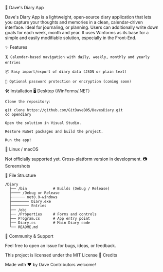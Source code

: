 📔 Dave's Diary App

Dave's Diary App is a lightweight, open-source diary application that lets you capture your thoughts and memories in a clean, calendar-driven interface. Ideal for journaling, or planning. Users can additionally write down goals for each week, month and year.
It uses Winforms as its base for a simple and easily modifiable solution, especially in the Front-End.

✨ Features

    🗓️ Calendar-based navigation with daily, weekly, monthly and yearly entries

    📦 Easy import/export of diary data (JSON or plain text)

    🔐 Optional password protection or encryption (coming soon)

🛠️ Installation
🖥 Desktop (WinForms/.NET)

    Clone the repository:

    git clone https://github.com/GitDaveB05/DavesDiary.git
    cd opendiary

    Open the solution in Visual Studio.

    Restore NuGet packages and build the project.

    Run the app!

🐧 Linux / macOS

Not officially supported yet. Cross-platform version in development.
📷 Screenshots

    

📁 File Structure

    /Diary
      ├── /bin            # Builds (Debug / Release)
      ├──── /Debug or Release
      ├────── net8.0-windows
      ├──────── Diary.exe
      ├──────── Entries
      ├── /obj            
      ├── /Properties     # Forms and controls
      ├── Program.cs      # App entry point
      ├── Diary.cs        # Main Diary code
      └── README.md

💬 Community & Support

Feel free to open an issue for bugs, ideas, or feedback.

This project is licensed under the MIT License
🙌 Credits

Made with ❤️ by Dave
Contributors welcome!
